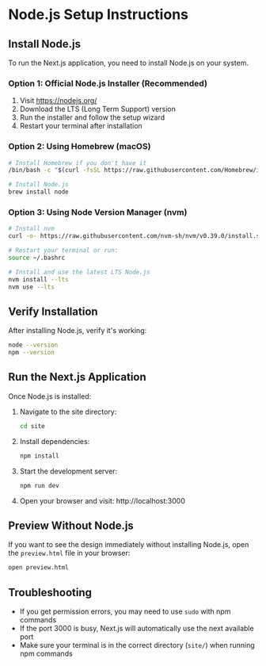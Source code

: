 # Node.js Setup Instructions

## Install Node.js

To run the Next.js application, you need to install Node.js on your system.

### Option 1: Official Node.js Installer (Recommended)
1. Visit https://nodejs.org/
2. Download the LTS (Long Term Support) version
3. Run the installer and follow the setup wizard
4. Restart your terminal after installation

### Option 2: Using Homebrew (macOS)
```bash
# Install Homebrew if you don't have it
/bin/bash -c "$(curl -fsSL https://raw.githubusercontent.com/Homebrew/install/HEAD/install.sh)"

# Install Node.js
brew install node
```

### Option 3: Using Node Version Manager (nvm)
```bash
# Install nvm
curl -o- https://raw.githubusercontent.com/nvm-sh/nvm/v0.39.0/install.sh | bash

# Restart your terminal or run:
source ~/.bashrc

# Install and use the latest LTS Node.js
nvm install --lts
nvm use --lts
```

## Verify Installation
After installing Node.js, verify it's working:
```bash
node --version
npm --version
```

## Run the Next.js Application
Once Node.js is installed:

1. Navigate to the site directory:
   ```bash
   cd site
   ```

2. Install dependencies:
   ```bash
   npm install
   ```

3. Start the development server:
   ```bash
   npm run dev
   ```

4. Open your browser and visit: http://localhost:3000

## Preview Without Node.js
If you want to see the design immediately without installing Node.js, open the `preview.html` file in your browser:
```bash
open preview.html
```

## Troubleshooting
- If you get permission errors, you may need to use `sudo` with npm commands
- If the port 3000 is busy, Next.js will automatically use the next available port
- Make sure your terminal is in the correct directory (`site/`) when running npm commands
